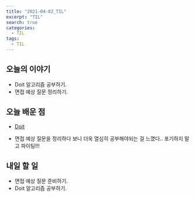 ```yaml
---
title: "2021-04-02_TIL"
excerpt: "TIL"
search: true
categories: 
  - TIL
tags: 
  - TIL
---
```



## 오늘의 이야기

- Doit 알고리즘 공부하기.
- 면접 예상 질문 정리하기.

## 오늘 배운 점

- [Doit](https://devboryung.github.io/algorism/doit-5/)

- 면접 예상 질문을 정리하다 보니 더욱 열심히 공부해야되는 걸 느꼈다.. 포기하지 말고 파이팅!!!<br>



## 내일 할 일

- 면접 예상 질문 준비하기.
- Doit 알고리즘 공부하기.